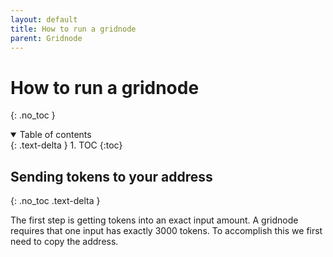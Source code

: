 ```yaml
---
layout: default
title: How to run a gridnode
parent: Gridnode
---
```


# How to run a gridnode
{: .no_toc }

<details open markdown="block">
  <summary>
    Table of contents
  </summary>
  {: .text-delta }
1. TOC
{:toc}
</details>

## Sending tokens to your address
{: .no_toc .text-delta }

The first step is getting tokens into an exact input amount. A gridnode requires that one input has exactly 3000 tokens. To accomplish this we first need to copy the address.





